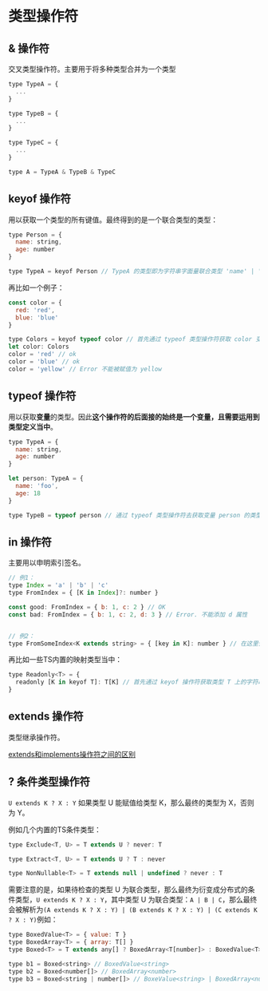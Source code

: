 # 类型操作符

## & 操作符

交叉类型操作符。主要用于将多种类型合并为一个类型

```javascript
type TypeA = {
  ...
}

type TypeB = {
  ...
}

type TypeC = {
  ...
}

type A = TypeA & TypeB & TypeC
```

## keyof 操作符

用以获取一个类型的所有键值。最终得到的是一个联合类型的类型：

```javascript
type Person = {
  name: string,
  age: number
}

type TypeA = keyof Person // TypeA 的类型即为字符串字面量联合类型 'name' | 'string'
```

再比如一个例子：

```javascript
const color = {
  red: 'red',
  blue: 'blue'
}

type Colors = keyof typeof color // 首先通过 typeof 类型操作符获取 color 变量的类型，然后通过 keyof 获取这个类型的所有键值，即字符串字面量联合类型 'red' | 'blue'
let color: Colors
color = 'red' // ok
color = 'blue' // ok
color = 'yellow' // Error 不能被赋值为 yellow
```

## typeof 操作符

用以获取**变量**的类型。因此**这个操作符的后面接的始终是一个变量，且需要运用到类型定义当中**。

```javascript
type TypeA = {
  name: string,
  age: number
}

let person: TypeA = {
  name: 'foo',
  age: 18
}

type TypeB = typeof person // 通过 typeof 类型操作符去获取变量 person 的类型
```

## in 操作符

主要用以申明索引签名。

```javascript
// 例1：
type Index = 'a' | 'b' | 'c' 
type FromIndex = { [K in Index]?: number }

const good: FromIndex = { b: 1, c: 2 } // OK
const bad: FromIndex = { b: 1, c: 2, d: 3 } // Error. 不能添加 d 属性


// 例2：
type FromSomeIndex<K extends string> = { [key in K]: number } // 在这里使用泛型限制了 K 的类型为 string，因此可以作为索引签名
```

再比如一些TS内置的映射类型当中：

```javascript
type Readonly<T> = {
  readonly [K in keyof T]: T[K] // 首先通过 keyof 操作符获取类型 T 上的字符串联合类型，然后通过 in 操作符遍历这个联合类型，并依次将联合类型当中每个值绑定到这个映射类型的属性上
}
```

## extends 操作符

类型继承操作符。

[extends和implements操作符之间的区别](https://stackoverflow.com/questions/38834625/whats-the-difference-between-extends-and-implements-in-typescript)

## ? 条件类型操作符

`U extends K ? X : Y` 如果类型 U 能赋值给类型 K，那么最终的类型为 X，否则为 Y。

例如几个内置的TS条件类型：

```javascript
type Exclude<T, U> = T extends U ? never: T

type Extract<T, U> = T extends U ? T : never

type NonNullable<T> = T extends null | undefined ? never : T
```

需要注意的是，如果待检查的类型 U 为联合类型，那么最终为衍变成分布式的条件类型，`U extends K ? X : Y`，其中类型 U 为联合类型：`A | B | C`，那么最终会被解析为`(A extends K ? X : Y) | (B extends K ? X : Y) | (C extends K ? X : Y)`例如：

```javascript
type BoxedValue<T> = { value: T }
type BoxedArray<T> = { array: T[] }
type Boxed<T> = T extends any[] ? BoxedArray<T[number]> : BoxedValue<T>

type b1 = Boxed<string> // BoxedValue<string>
type b2 = Boxed<number[]> // BoxedArray<number>
type b3 = Boxed<string | number[]> // BoxeValue<string> | BoxedArray<number>
```